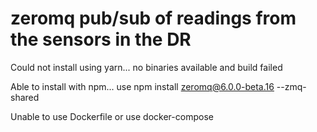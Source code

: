 # zeromq pub/sub of readings from the sensors in the DR 

Could not install using yarn... no binaries available and build failed

Able to install with npm... use   npm install zeromq@6.0.0-beta.16 --zmq-shared

Unable to use Dockerfile or use docker-compose
